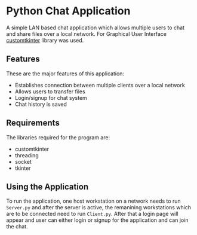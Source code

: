 # Python Chat Application
A simple LAN based chat application which allows multiple users to chat and share files over a local network.
For Graphical User Interface [customtkinter](https://customtkinter.tomschimansky.com/) library was used.

## Features
These are the major features of this application:
- Establishes connection between multiple clients over a local network
- Allows users to transfer files
- Login/signup for chat system
- Chat history is saved

## Requirements
The libraries required for the program are:
- customtkinter
- threading
- socket
- tkinter

## Using the Application
To run the application, one host workstation on a network needs to run `Server.py` and after the server is active, the
remanining workstations which are to be connected need to run `Client.py`. After that a login page will appear and user 
can either login or signup for the application and can join the chat.
